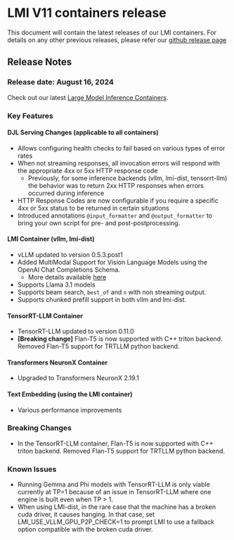 # LMI V11 containers release

This document will contain the latest releases of our LMI containers. For details on any other previous releases, please refer our [github release page](https://github.com/deepjavalibrary/djl-serving/releases)

## Release Notes

### Release date: August 16, 2024

Check out our latest [Large Model Inference Containers](https://github.com/aws/deep-learning-containers/blob/master/available_images.md#large-model-inference-containers).

### Key Features

#### DJL Serving Changes (applicable to all containers)
* Allows configuring health checks to fail based on various types of error rates
* When not streaming responses, all invocation errors will respond with the appropriate 4xx or 5xx HTTP response code
  * Previously, for some inference backends (vllm, lmi-dist, tensorrt-llm) the behavior was to return 2xx HTTP responses when errors occurred during inference
* HTTP Response Codes are now configurable if you require a specific 4xx or 5xx status to be returned in certain situations
* Introduced annotations `@input_formatter` and `@output_formatter` to bring your own script for pre- and post-postprocessing.


#### LMI Container (vllm, lmi-dist)
* vLLM updated to version 0.5.3.post1
* Added MultiModal Support for Vision Language Models using the OpenAI Chat Completions Schema.
  * More details available [here](https://github.com/deepjavalibrary/djl-serving/blob/v0.29.0/serving/docs/lmi/user_guides/vision_language_models.md)
* Supports Llama 3.1 models
* Supports beam search, `best_of` and `n` with non streaming output. 
* Supports chunked prefill support in both vllm and lmi-dist.


#### TensorRT-LLM Container
* TensorRT-LLM updated to version 0.11.0
* **[Breaking change]** Flan-T5 is now supported with C++ triton backend. Removed Flan-T5 support for TRTLLM python backend.


#### Transformers NeuronX Container
* Upgraded to Transformers NeuronX 2.19.1


#### Text Embedding (using the LMI container)
* Various performance improvements


### Breaking Changes
* In the TensorRT-LLM container, Flan-T5 is now supported with C++ triton backend. Removed Flan-T5 support for TRTLLM python backend.

### Known Issues
* Running Gemma and Phi models with TensorRT-LLM is only viable currently at TP=1 because of an issue in TensorRT-LLM where one engine is built even when TP > 1.
* When using LMI-dist, in the rare case that the machine has a broken cuda driver, it causes hanging. In that case, set LMI_USE_VLLM_GPU_P2P_CHECK=1 to prompt LMI to use a fallback option compatible with the broken cuda driver.
